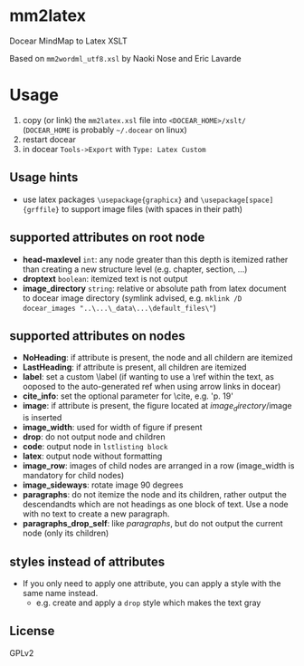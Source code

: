 # mm2latex
Docear MindMap to Latex XSLT

Based on `mm2wordml_utf8.xsl` by Naoki Nose and Eric Lavarde

# Usage
1. copy (or link) the `mm2latex.xsl` file into `<DOCEAR_HOME>/xslt/` (`DOCEAR_HOME` is probably `~/.docear` on linux)
2. restart docear
3. in docear `Tools->Export` with `Type: Latex Custom`

## Usage hints
- use latex packages `\usepackage{graphicx}` and `\usepackage[space]{grffile}` to support image files (with spaces in their path)

## supported attributes on root node
- **head-maxlevel** `int`: any node greater than this depth is itemized rather than creating a new structure level (e.g. chapter, section, ...)
- **droptext** `boolean`: itemized text is not output
- **image_directory** `string`: relative or absolute path from latex document to docear image directory (symlink advised, e.g. `mklink /D docear_images "..\...\_data\...\default_files\"`)

## supported attributes on nodes
- **NoHeading**: if attribute is present, the node and all childern are itemized
- **LastHeading**: if attribute is present, all children are itemized
- **label**: set a custom \label (if wanting to use a \ref within the text, as ooposed to the auto-generated ref when using arrow links in docear)
- **cite_info**: set the optional parameter for \cite, e.g. 'p. 19'
- **image**: if attribute is present, the figure located at $image_directory/$image is inserted
- **image_width**: used for width of figure if present
- **drop**: do not output node and children
- **code**: output node in `lstlisting block`
- **latex**: output node without formatting
- **image_row**: images of child nodes are arranged in a row (image_width is mandatory for child nodes)
- **image_sideways**: rotate image 90 degrees
- **paragraphs**: do not itemize the node and its children, rather output the descendandts which are not headings as one block of text. Use a node with no text to create a new paragraph.
- **paragraphs_drop_self**: like _paragraphs_, but do not output the current node (only its children)

## styles instead of attributes
- If you only need to apply one attribute, you can apply a style with the same name instead.
  - e.g. create and apply a `drop` style which makes the text gray

## License
GPLv2
